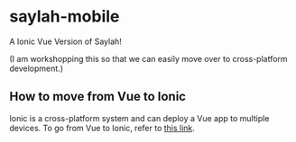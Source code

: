 # saylah-mobile
A Ionic Vue Version of Saylah!



(I am workshopping this so that we can easily move over to cross-platform development.)



## How to move from Vue to Ionic

Ionic is a cross-platform system and can deploy a Vue app to multiple devices. To go from Vue to Ionic, refer to [this link](https://ionicframework.com/blog/a-vue-from-ionic/).
